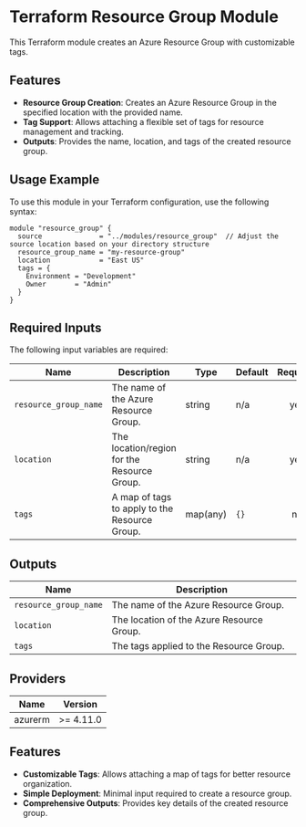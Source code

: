 
# Terraform Resource Group Module

This Terraform module creates an Azure Resource Group with customizable tags.

## Features

- **Resource Group Creation**: Creates an Azure Resource Group in the specified location with the provided name.
- **Tag Support**: Allows attaching a flexible set of tags for resource management and tracking.
- **Outputs**: Provides the name, location, and tags of the created resource group.

## Usage Example

To use this module in your Terraform configuration, use the following syntax:

```hcl
module "resource_group" {
  source              = "../modules/resource_group"  // Adjust the source location based on your directory structure
  resource_group_name = "my-resource-group"
  location            = "East US"
  tags = {
    Environment = "Development"
    Owner       = "Admin"
  }
}
```

## Required Inputs

The following input variables are required:

| Name                  | Description                                           | Type           | Default | Required |
|-----------------------|-------------------------------------------------------|----------------|---------|:--------:|
| `resource_group_name` | The name of the Azure Resource Group.                 | string         | n/a     | yes      |
| `location`           | The location/region for the Resource Group.           | string         | n/a     | yes      |
| `tags`               | A map of tags to apply to the Resource Group.         | map(any)       | `{}`    | no       |

## Outputs

| Name                  | Description                              |
|-----------------------|------------------------------------------|
| `resource_group_name` | The name of the Azure Resource Group.    |
| `location`           | The location of the Azure Resource Group.|
| `tags`               | The tags applied to the Resource Group.  |

## Providers

| Name     | Version  |
|----------|----------|
| azurerm  | >= 4.11.0 |

## Features

- **Customizable Tags**: Allows attaching a map of tags for better resource organization.
- **Simple Deployment**: Minimal input required to create a resource group.
- **Comprehensive Outputs**: Provides key details of the created resource group.
